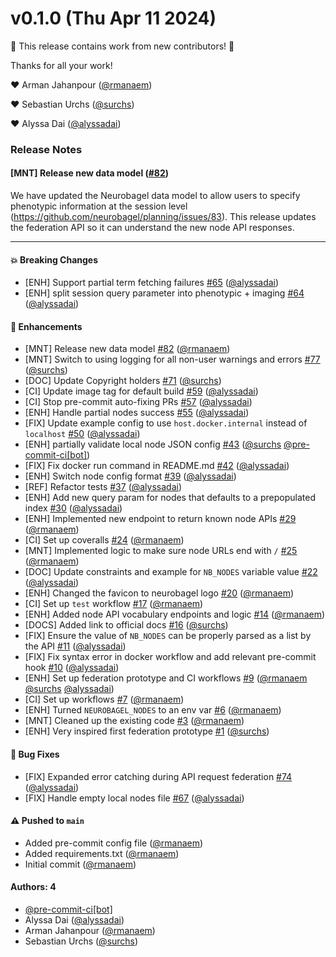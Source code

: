 # v0.1.0 (Thu Apr 11 2024)

:tada: This release contains work from new contributors! :tada:

Thanks for all your work!

:heart: Arman Jahanpour ([@rmanaem](https://github.com/rmanaem))

:heart: Sebastian Urchs ([@surchs](https://github.com/surchs))

:heart: Alyssa Dai ([@alyssadai](https://github.com/alyssadai))

### Release Notes

#### [MNT] Release new data model ([#82](https://github.com/neurobagel/federation-api/pull/82))

We have updated the Neurobagel data model to allow users to specify phenotypic information at the session level (https://github.com/neurobagel/planning/issues/83). This release updates the federation API so it can understand the new node API responses.

---

#### 💥 Breaking Changes

- [ENH] Support partial term fetching failures [#65](https://github.com/neurobagel/federation-api/pull/65) ([@alyssadai](https://github.com/alyssadai))
- [ENH] split session query parameter into phenotypic + imaging [#64](https://github.com/neurobagel/federation-api/pull/64) ([@alyssadai](https://github.com/alyssadai))

#### 🚀 Enhancements

- [MNT] Release new data model [#82](https://github.com/neurobagel/federation-api/pull/82) ([@rmanaem](https://github.com/rmanaem))
- [MNT] Switch to using logging for all non-user warnings and errors [#77](https://github.com/neurobagel/federation-api/pull/77) ([@surchs](https://github.com/surchs))
- [DOC] Update Copyright holders [#71](https://github.com/neurobagel/federation-api/pull/71) ([@surchs](https://github.com/surchs))
- [CI] Update image tag for default build [#59](https://github.com/neurobagel/federation-api/pull/59) ([@alyssadai](https://github.com/alyssadai))
- [CI] Stop pre-commit auto-fixing PRs [#57](https://github.com/neurobagel/federation-api/pull/57) ([@alyssadai](https://github.com/alyssadai))
- [ENH] Handle partial nodes success [#55](https://github.com/neurobagel/federation-api/pull/55) ([@alyssadai](https://github.com/alyssadai))
- [FIX] Update example config to use `host.docker.internal` instead of `localhost` [#50](https://github.com/neurobagel/federation-api/pull/50) ([@alyssadai](https://github.com/alyssadai))
- [ENH] partially validate local node JSON config [#43](https://github.com/neurobagel/federation-api/pull/43) ([@surchs](https://github.com/surchs) [@pre-commit-ci[bot]](https://github.com/pre-commit-ci[bot]))
- [FIX] Fix docker run command in README.md [#42](https://github.com/neurobagel/federation-api/pull/42) ([@alyssadai](https://github.com/alyssadai))
- [ENH] Switch node config format [#39](https://github.com/neurobagel/federation-api/pull/39) ([@alyssadai](https://github.com/alyssadai))
- [REF] Refactor tests [#37](https://github.com/neurobagel/federation-api/pull/37) ([@alyssadai](https://github.com/alyssadai))
- [ENH] Add new query param for nodes that defaults to a prepopulated index [#30](https://github.com/neurobagel/federation-api/pull/30) ([@alyssadai](https://github.com/alyssadai))
- [ENH] Implemented new endpoint to return known node APIs [#29](https://github.com/neurobagel/federation-api/pull/29) ([@rmanaem](https://github.com/rmanaem))
- [CI] Set up coveralls [#24](https://github.com/neurobagel/federation-api/pull/24) ([@rmanaem](https://github.com/rmanaem))
- [MNT] Implemented logic to make sure node URLs end with `/` [#25](https://github.com/neurobagel/federation-api/pull/25) ([@rmanaem](https://github.com/rmanaem))
- [DOC] Update constraints and example for `NB_NODES` variable value [#22](https://github.com/neurobagel/federation-api/pull/22) ([@alyssadai](https://github.com/alyssadai))
- [ENH] Changed the favicon to neurobagel logo [#20](https://github.com/neurobagel/federation-api/pull/20) ([@rmanaem](https://github.com/rmanaem))
- [CI] Set up `test` workflow [#17](https://github.com/neurobagel/federation-api/pull/17) ([@rmanaem](https://github.com/rmanaem))
- [ENH] Added node API vocabulary endpoints and logic [#14](https://github.com/neurobagel/federation-api/pull/14) ([@rmanaem](https://github.com/rmanaem))
- [DOCS] Added link to official docs [#16](https://github.com/neurobagel/federation-api/pull/16) ([@surchs](https://github.com/surchs))
- [FIX] Ensure the value of `NB_NODES` can be properly parsed as a list by the API [#11](https://github.com/neurobagel/federation-api/pull/11) ([@alyssadai](https://github.com/alyssadai))
- [FIX] Fix syntax error in docker workflow and add relevant pre-commit hook [#10](https://github.com/neurobagel/federation-api/pull/10) ([@alyssadai](https://github.com/alyssadai))
- [ENH] Set up federation prototype and CI workflows [#9](https://github.com/neurobagel/federation-api/pull/9) ([@rmanaem](https://github.com/rmanaem) [@surchs](https://github.com/surchs) [@alyssadai](https://github.com/alyssadai))
- [CI] Set up workflows [#7](https://github.com/neurobagel/federation-api/pull/7) ([@rmanaem](https://github.com/rmanaem))
- [ENH] Turned `NEUROBAGEL_NODES` to an env var [#6](https://github.com/neurobagel/federation-api/pull/6) ([@rmanaem](https://github.com/rmanaem))
- [MNT] Cleaned up the existing code [#3](https://github.com/neurobagel/federation-api/pull/3) ([@rmanaem](https://github.com/rmanaem))
- [ENH] Very inspired first federation prototype [#1](https://github.com/neurobagel/federation-api/pull/1) ([@surchs](https://github.com/surchs))

#### 🐛 Bug Fixes

- [FIX] Expanded error catching during API request federation [#74](https://github.com/neurobagel/federation-api/pull/74) ([@alyssadai](https://github.com/alyssadai))
- [FIX] Handle empty local nodes file [#67](https://github.com/neurobagel/federation-api/pull/67) ([@alyssadai](https://github.com/alyssadai))

#### ⚠️ Pushed to `main`

- Added pre-commit config file ([@rmanaem](https://github.com/rmanaem))
- Added requirements.txt ([@rmanaem](https://github.com/rmanaem))
- Initial commit ([@rmanaem](https://github.com/rmanaem))

#### Authors: 4

- [@pre-commit-ci[bot]](https://github.com/pre-commit-ci[bot])
- Alyssa Dai ([@alyssadai](https://github.com/alyssadai))
- Arman Jahanpour ([@rmanaem](https://github.com/rmanaem))
- Sebastian Urchs ([@surchs](https://github.com/surchs))
